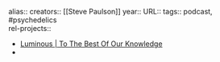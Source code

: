 alias::
creators:: [[Steve Paulson]] 
year::
URL::
tags:: podcast, #psychedelics  
rel-projects::

- [Luminous | To The Best Of Our Knowledge](https://www.ttbook.org/series/luminous)
-